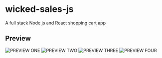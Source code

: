 # wicked-sales-js
A full stack Node.js and React shopping cart app

## Preview
![PREVIEW ONE](/images/yarnOver_demo_1.jpg)
![PREVIEW TWO](/images/yarnOver_demo_2.jpg)
![PREVIEW THREE](/images/yarnOver_demo_3.jpg)
![PREVIEW FOUR](/images/yarnOver_demo_4.jpg)
